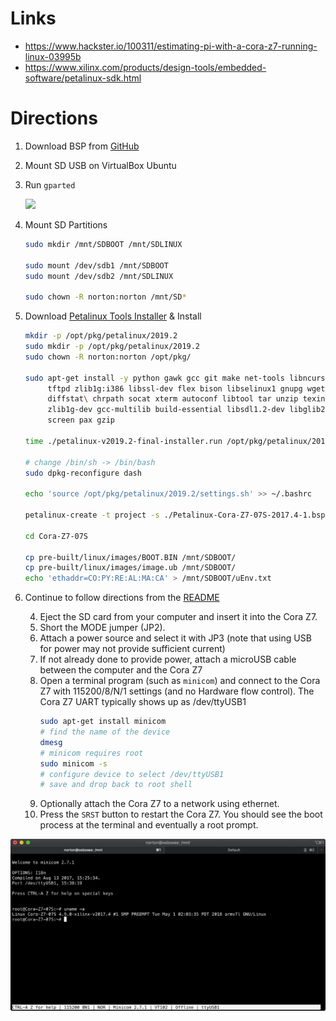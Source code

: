 # Links

- https://www.hackster.io/100311/estimating-pi-with-a-cora-z7-running-linux-03995b
- https://www.xilinx.com/products/design-tools/embedded-software/petalinux-sdk.html

# Directions

1. Download BSP from [GitHub](https://github.com/Digilent/Petalinux-Cora-Z7-07S/releases)
1. Mount SD USB on VirtualBox Ubuntu
1. Run `gparted`
    
    <img src=https://i.imgur.com/rM1JOgR.png width=800>
1.  Mount SD Partitions
    ```bash
    sudo mkdir /mnt/SDBOOT /mnt/SDLINUX

    sudo mount /dev/sdb1 /mnt/SDBOOT
    sudo mount /dev/sdb2 /mnt/SDLINUX

    sudo chown -R norton:norton /mnt/SD*
    ```
1. Download [Petalinux Tools Installer](https://www.xilinx.com/member/forms/download/xef.html?filename=petalinux-v2019.2-final-installer.run) & Install
    ```bash
    mkdir -p /opt/pkg/petalinux/2019.2
    sudo mkdir -p /opt/pkg/petalinux/2019.2
    sudo chown -R norton:norton /opt/pkg/

    sudo apt-get install -y python gawk gcc git make net-tools libncurses5-dev \
         tftpd zlib1g:i386 libssl-dev flex bison libselinux1 gnupg wget \
         diffstat\ chrpath socat xterm autoconf libtool tar unzip texinfo \
         zlib1g-dev gcc-multilib build-essential libsdl1.2-dev libglib2.0-dev \
         screen pax gzip

    time ./petalinux-v2019.2-final-installer.run /opt/pkg/petalinux/2019.2/

    # change /bin/sh -> /bin/bash
    sudo dpkg-reconfigure dash

    echo 'source /opt/pkg/petalinux/2019.2/settings.sh' >> ~/.bashrc

    petalinux-create -t project -s ./Petalinux-Cora-Z7-07S-2017.4-1.bsp

    cd Cora-Z7-07S

    cp pre-built/linux/images/BOOT.BIN /mnt/SDBOOT/
    cp pre-built/linux/images/image.ub /mnt/SDBOOT/
    echo 'ethaddr=CO:PY:RE:AL:MA:CA' > /mnt/SDBOOT/uEnv.txt
    ```
1. Continue to follow directions from the [README](https://github.com/Digilent/Petalinux-Cora-Z7-07S#run-the-pre-built-image-from-sd)

    4. Eject the SD card from your computer and insert it into the Cora Z7.
    5. Short the MODE jumper (JP2).
    6. Attach a power source and select it with JP3 (note that using USB for power may not provide sufficient current)
    7. If not already done to provide power, attach a microUSB cable between the computer and the Cora Z7
    8. Open a terminal program (such as `minicom`) and connect to the Cora Z7 with 115200/8/N/1 settings (and no Hardware flow control). The Cora Z7 UART typically shows up as /dev/ttyUSB1
       ```bash
       sudo apt-get install minicom
       # find the name of the device
       dmesg
       # minicom requires root
       sudo minicom -s
       # configure device to select /dev/ttyUSB1
       # save and drop back to root shell
       ```
    9. Optionally attach the Cora Z7 to a network using ethernet.
    10. Press the `SRST` button to restart the Cora Z7. You should see the boot process at the terminal and eventually a root prompt.

<img src=/gh-assets/cora_petalinux.jpeg width=800>
